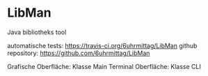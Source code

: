 # LibMan
Java bibliotheks tool

automatische tests: https://travis-ci.org/6uhrmittag/LibMan
github repository: https://github.com/6uhrmittag/LibMan

Grafische Oberfläche: Klasse Main
Terminal Oberfläche: Klasse CLI